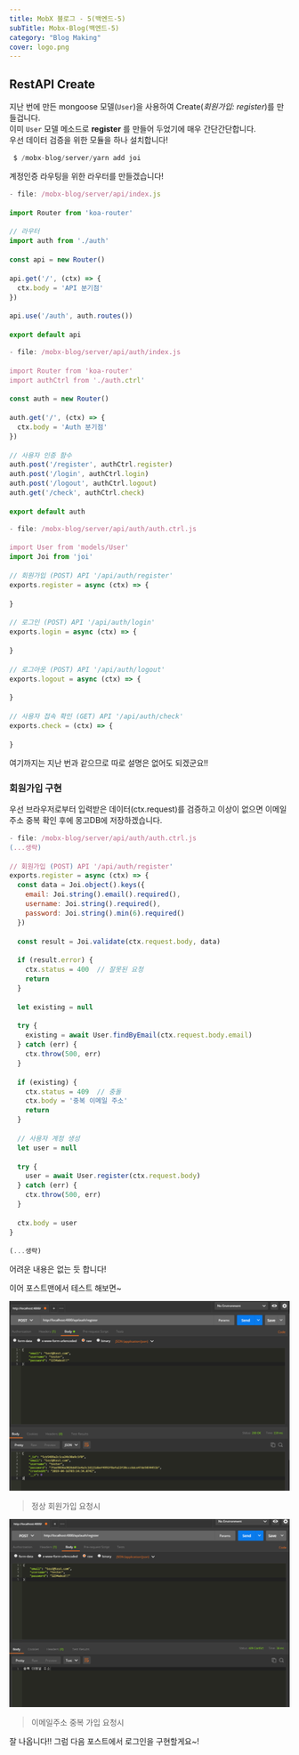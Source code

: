 ```yaml
---
title: MobX 블로그 - 5(백엔드-5)
subTitle: Mobx-Blog(백엔드-5)
category: "Blog Making"
cover: logo.png
---
```


## RestAPI Create
지난 번에 만든 mongoose 모델(`User`)을 사용하여 Create(*회원가입: register*)를 만들겁니다.  
이미 `User` 모델 메소드로 **register** 를 만들어 두었기에 매우 간단간단합니다.  
우선 데이터 검증을 위한 모듈을 하나 설치합니다!

```js
 $ /mobx-blog/server/yarn add joi
```

계정인증 라우팅을 위한 라우터를 만들겠습니다!

```js
- file: /mobx-blog/server/api/index.js

import Router from 'koa-router'

// 라우터
import auth from './auth'

const api = new Router()

api.get('/', (ctx) => {
  ctx.body = 'API 분기점'
})

api.use('/auth', auth.routes())

export default api
```

```js
- file: /mobx-blog/server/api/auth/index.js

import Router from 'koa-router'
import authCtrl from './auth.ctrl'

const auth = new Router()

auth.get('/', (ctx) => {
  ctx.body = 'Auth 분기점'
})

// 사용자 인증 함수
auth.post('/register', authCtrl.register)
auth.post('/login', authCtrl.login)
auth.post('/logout', authCtrl.logout)
auth.get('/check', authCtrl.check)

export default auth
```

```js
- file: /mobx-blog/server/api/auth/auth.ctrl.js

import User from 'models/User'
import Joi from 'joi'

// 회원가입 (POST) API '/api/auth/register'
exports.register = async (ctx) => {

}

// 로그인 (POST) API '/api/auth/login'
exports.login = async (ctx) => {

}

// 로그아웃 (POST) API '/api/auth/logout'
exports.logout = async (ctx) => {

}

// 사용자 접속 확인 (GET) API '/api/auth/check'
exports.check = (ctx) => {
  
}
```

여기까지는 지난 번과 같으므로 따로 설명은 없어도 되겠군요!!

### 회원가입 구현
우선 브라우저로부터 입력받은 데이터(ctx.request)를 검증하고 이상이 없으면 이메일주소 중복 확인 후에 몽고DB에 저장하겠습니다.

```js
- file: /mobx-blog/server/api/auth/auth.ctrl.js
(...생략)

// 회원가입 (POST) API '/api/auth/register'
exports.register = async (ctx) => {
  const data = Joi.object().keys({
    email: Joi.string().email().required(),
    username: Joi.string().required(),
    password: Joi.string().min(6).required()
  })

  const result = Joi.validate(ctx.request.body, data)

  if (result.error) {
    ctx.status = 400  // 잘못된 요청
    return
  }

  let existing = null

  try {
    existing = await User.findByEmail(ctx.request.body.email)
  } catch (err) {
    ctx.throw(500, err)
  }

  if (existing) {
    ctx.status = 409  // 충돌
    ctx.body = '중복 이메일 주소'
    return
  }

  // 사용자 계정 생성
  let user = null

  try {
    user = await User.register(ctx.request.body)
  } catch (err) {
    ctx.throw(500, err)
  }

  ctx.body = user
}

(...생략)
```

어려운 내용은 없는 듯 합니다!

이어 포스트맨에서 테스트 해보면~

![Postman1](./postman1.png)
> 정상 회원가입 요청시

![Postman2](./postman2.png)
> 이메일주소 중복 가입 요청시

잘 나옵니다!! 그럼 다음 포스트에서 로그인을 구현할게요~!